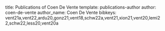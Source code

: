 title: Publications of Coen De Vente
template: publications-author
author: coen-de-vente
author_name: Coen De Vente
bibkeys: vent21a,vent22,ardu20,gonz21,vent18,schw22a,vent21,xion21,vent20,lemi22,schw22,less20,vent20a
